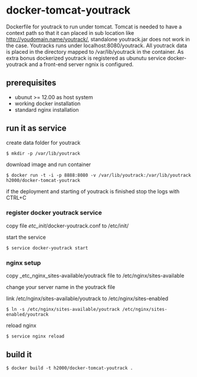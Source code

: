 docker-tomcat-youtrack
======================

Dockerfile for youtrack to run under tomcat. Tomcat is needed to have a context path so that it can placed in sub location like http://youdomain.name/youtrack/, standalone youtrack.jar does not work in the case. Youtracks runs under localhost:8080/youtrack.
All youtrack data is placed in the directory mapped to /var/lib/youtrack in the container. As extra bonus dockerized youtrack is registered as ubunutu service docker-youtrack and a front-end server ngnix is configured.

## prerequisites
- ubunut >= 12.00 as host system
- working docker installation
- standard nginx installation

## run it as service

create data folder for youtrack

	$ mkdir -p /var/lib/youtrack

download image and run container

	$ docker run -t -i -p 8888:8080 -v /var/lib/youtrack:/var/lib/youtrack h2000/docker-tomcat-youtrack

if the deployment and starting of youtrack is finished stop the logs with CTRL+C

### register docker youtrack service

copy file _etc_init_/docker-youtrack.conf to /etc/init/

start the service
  	
	$ service docker-youtrack start

### nginx setup
copy _etc_nginx_sites-available/youtrack file to /etc/nginx/sites-available

change your server name in the youtrack file 

link /etc/nginx/sites-available/youtrack to /etc/nginx/sites-enabled

	$ ln -s /etc/nginx/sites-available/youtrack /etc/nginx/sites-enabled/youtrack


reload nginx

	$ service nginx reload


## build it

	$ docker build -t h2000/docker-tomcat-youtrack .
